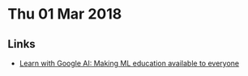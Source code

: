 # Thu 01 Mar 2018

## Links

- [Learn with Google AI: Making ML education available to everyone](https://www.blog.google/topics/machine-learning/learn-google-ai-making-ml-education-available-everyone/)